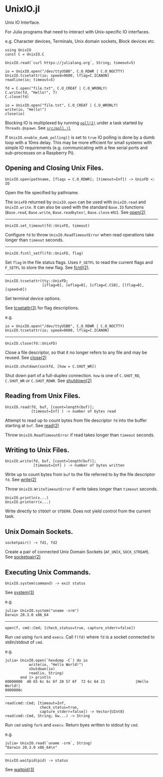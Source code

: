 # UnixIO.jl

Unix IO Interface.

For Julia programs that need to interact with Unix-specific IO interfaces.

e.g. Character devices, Terminals, Unix domain sockets, Block devices etc.

```
using UnixIO
const C = UnixIO.C

UnixIO.read(`curl https://julialang.org`, String; timeout=5)

io = UnixIO.open("/dev/ttyUSB0", C.O_RDWR | C.O_NOCTTY)
UnixIO.tcsetattr(io; speed=9600, lflag=C.ICANON)
readline(io; timeout=5)

fd = C.open("file.txt", C.O_CREAT | C.O_WRONLY)
C.write(fd, "Hello!", 7)
C.close(fd)

io = UnixIO.open("file.txt", C.O_CREAT | C.O_WRONLY)
write(io, "Hello!")
close(io)
```

Blocking IO is multiplexed by running [`poll(2)`](https://man7.org/linux/man-pages/man2/poll.2.html) under a task started by `Threads.@spawn`. See [`src/poll.jl`](src/poll.jl)

If `UnixIO.enable_dumb_polling[]` is set to `true` IO polling is done by a dumb loop with a 10ms delay. This may be more efficient for small systems with simple IO requirements (e.g. communicating with a few serial ports and sub-processes on a Raspberry Pi).


## Opening and Closing Unix Files.

    UnixIO.open(pathname, [flags = C.O_RDWR]; [timeout=Inf]) -> UnixFD <: IO

Open the file specified by pathname.

The `UnixFD` returned by `UnixIO.open` can be used with
`UnixIO.read` and `UnixIO.write`. It can also be used with
the standard `Base.IO` functions
(`Base.read`, `Base.write`, `Base.readbytes!`, `Base.close` etc).
See [open(2)](https://man7.org/linux/man-pages/man2/open.2.html)


---

    UnixIO.set_timeout(fd::UnixFD, timeout)

Configure `fd` to throw `UnixIO.ReadTimeoutError` when read operations take
longer than `timeout` seconds.


---

    UnixIO.fcntl_setfl(fd::UnixFD, flag)

Set `flag` in the file status flags.
Uses `F_GETFL` to read the current flags and `F_SETFL` to store the new flag.
See [fcntl(2)](https://man7.org/linux/man-pages/man2/fcntl.2.html).


---

    UnixIO.tcsetattr(tty::UnixFD;
                     [iflag=0], [oflag=0], [cflag=C.CS8], [lflag=0], [speed=0])

Set terminal device options.

See [tcsetattr(3)](https://man7.org/linux/man-pages/man3/tcsetattr.3.html)
for flag descriptions.

e.g.

    io = UnixIO.open("/dev/ttyUSB0", C.O_RDWR | C.O_NOCTTY)
    UnixIO.tcsetattr(io; speed=9600, lflag=C.ICANON)


---

    UnixIO.close(fd::UnixFD)

Close a file descriptor, so that it no longer refers to
any file and may be reused.
See [close(2)](https://man7.org/linux/man-pages/man2/close.2.html)


    UnixIO.shutdown(sockfd, [how = C.SHUT_WR])

Shut down part of a full-duplex connection.
`how` is one of `C.SHUT_RD`, `C.SHUT_WR` or `C.SHUT_RDWR`.
See [shutdown(2)](https://man7.org/linux/man-pages/man2/shutdown.2.html)


## Reading from Unix Files.

    UnixIO.read(fd, buf, [count=length(buf)];
                [timeout=Inf] ) -> number of bytes read

Attempt to read up to count bytes from file descriptor `fd`
into the buffer starting at `buf`.
See [read(2)](https://man7.org/linux/man-pages/man2/read.2.html)

Throw `UnixIO.ReadTimeoutError` if read takes longer than `timeout` seconds.


## Writing to Unix Files.

    UnixIO.write(fd, buf, [count=length(buf)];
                 [timeout=Inf] ) -> number of bytes written

Write up to count bytes from `buf` to the file referred to by
the file descriptor `fd`.
See [write(2)](https://man7.org/linux/man-pages/man2/write.2.html)

Throw `UnixIO.WriteTimeoutError` if write takes longer than `timeout` seconds.


    UnixIO.println(x...)
    UnixIO.printerr(x...)

Write directly to `STDOUT` or `STDERR`.
Does not yield control from the current task.


## Unix Domain Sockets.

    socketpair() -> fd1, fd2

Create a pair of connected Unix Domain Sockets (`AF_UNIX`, `SOCK_STREAM`).
See [socketpair(2)](https://man7.org/linux/man-pages/man2/socketpair.2.html)


## Executing Unix Commands.

    UnixIO.system(command) -> exit status

See [system(3)](https://man7.org/linux/man-pages/man3/system.3.html)

e.g.
```
julia> UnixIO.system("uname -srm")
Darwin 20.3.0 x86_64
```


---

    open(f, cmd::Cmd; [check_status=true, capture_stderr=false])

Run `cmd` using `fork` and `execv`.
Call `f(fd)` where `fd` is a socket connected to stdin/stdout of `cmd`.

e.g.
```
julia> UnixIO.open(`hexdump -C`) do io
           write(io, "Hello World!")
           shutdown(io)
           read(io, String)
       end |> println
00000000  48 65 6c 6c 6f 20 57 6f  72 6c 64 21              |Hello World!|
0000000c
```


---

    read(cmd::Cmd; [timeout=Inf,
                    check_status=true,
                    capture_stderr=false]) -> Vector{UInt8}
    read(cmd::Cmd, String; kw...) -> String

Run `cmd` using `fork` and `execv`.
Return byes written to stdout by `cmd`.

e.g.
```
julia> UnixIO.read(`uname -srm`, String)
"Darwin 20.3.0 x86_64\n"
```


---

    UnixIO.waitpid(pid) -> status

See [waitpid(3)](https://man7.org/linux/man-pages/man3/waitpid.3.html)



